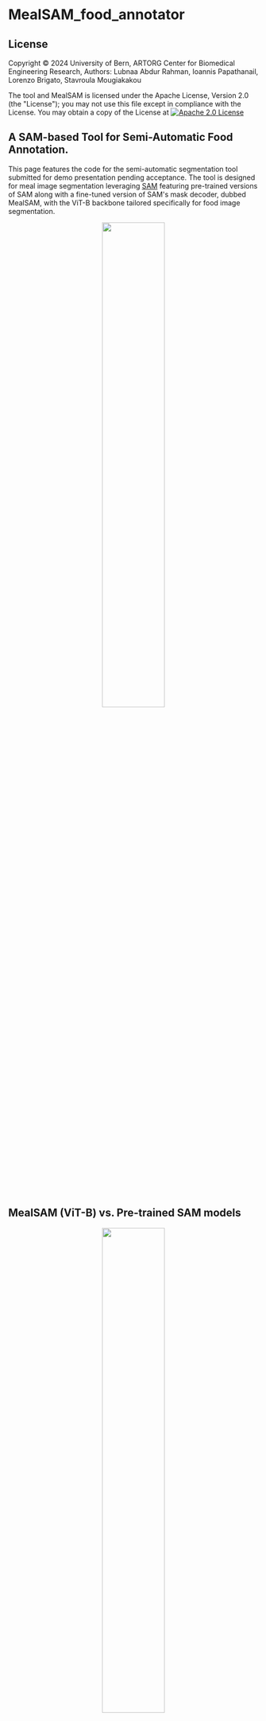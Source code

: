 # MealSAM_food_annotator
## License

Copyright © 2024 University of Bern, ARTORG Center for Biomedical Engineering Research, Authors: Lubnaa Abdur Rahman, Ioannis Papathanail, Lorenzo Brigato, Stavroula Mougiakakou

The tool and MealSAM is licensed under the Apache License, Version 2.0 (the "License"); you may not use this file except in compliance with the License. You may obtain a copy of the License at [![Apache 2.0 License](https://img.shields.io/badge/license-Apache%202.0-blue.svg)](https://www.apache.org/licenses/LICENSE-2.0.txt)


## A SAM-based Tool for Semi-Automatic Food Annotation.

This page features the code for the semi-automatic segmentation tool submitted for demo presentation pending acceptance.
The tool is designed for meal image segmentation leveraging [SAM](https://github.com/facebookresearch/segment-anything) featuring pre-trained versions of SAM along with a fine-tuned version of SAM's mask decoder, dubbed MealSAM, with the ViT-B backbone tailored specifically for food image segmentation.

<!---![Inputs & Outputs](/images/paperdigest_seg.png "Inputs & Outputs")--->
<p align="center">
<img src="/images/paperdigest_seg.png" width=50% height=50%>
</p>


## MealSAM (ViT-B) vs. Pre-trained SAM models
<!---![IoU](/images/heatmap.png "IoU")--->
<p align="center">
<img src="/images/heatmap.png" width=50% height=50%>
</p>

## Structure
```bash
     MealSAM
     ├── images
     ├── tool_resources
     │   └── appicon.json
     │   └── categories.json  -- can be changed to your categories
     │   └── save.png
     │   └── upload.png
     ├── weights
     │   ├── MealSAM.pth -- can be changed to your model checkpoint
     │   └── sam_vit_b_01ec64.pth
     │   └── sam_vit_l_0b3195.pth
     │   └── sam_vit_h_4b8939.pth
     ├── MealSAM_food_annotator.py
     ├── README.md
     ├── requirements.txt
     └── requirements_cuda.txt
```

## Installation

Follow these steps to set up the Annotation Tool environment:

### Step 0: Clone repository 


```ruby
     git clone https://github.com/lubnaa25/MealSAM_food_annotator.git
   
     cd MealSAM_food_annotator
```  

### Step 1: Create Conda Environment

1. Open your terminal or command prompt.

2. Create a new conda environment:

```ruby
   conda create -n MealSAM python=3.9
```

### Step 2: Activate Conda Environment

After creating the environment, you need to activate it. Run the following command:
     
```ruby
     conda activate MealSAM
```

### Step 3:  Install Required Packages
     
```ruby
     pip install -r requirements_cuda.txt (or requirements.txt for non GPU)
```

### Step 4: Download the checkpoints 
Put the checkpoints in the ./weights folder

Pre-trained SAM can be downloaded from [official SAM repo](https://github.com/facebookresearch/segment-anything)

MealSAM can be downloaded [here](https://www.dropbox.com/scl/fi/o41lkdu7wacyosurmr7dk/MealSAM.pth?rlkey=fe2df1k4hic80uztk54zd7u7q&st=db5r1c99&dl=0)

## Using the Tool

### Step 1: Launching tool
From the repository, start the tool using Python.

```ruby
    python ./MealSAM_food_annotator.py
```

### Step 2: Uploading Image
#### i.	Uploading an Image for segmentation
Note: Images are automatically resized. Upon saving, both the resized images and their corresponding validated masks of the same shape will be saved.



#### ii.	Visualizing Automatic Masks
Click on the "Segment" button to view all masks generated automatically - this is possible only with the pre-trained models. (This is only for visualization purposes; we are interested only in the semi-automatic segmentation and annotation of different food items or food containers present in the image). As you can see you have the option of changing the model used; mealSAM, base, large, huge.

E.g., ViT-B

![ViT-B](/images/vit-B_automatic.png "ViT-B")


E.g., ViT-L

![ViT-H](/images/vit-L_automatic.png "ViT-L")


#### iii.	Semi-Automatic Segmentation
Perform semi-automatic segmentation by interacting with the image:
•	Left-click on pixels to include them (up to 10 points).
•	Right-click on pixels to exclude them (up to 10 points).
Click on the "Semi Segment" button to generate a semi-automatic mask. This produces a mono mask (only one mask is generated).

![Semi-auto](/images/annotatedexampleMealSAM.png "Semi Auto")


#### iv.	Validating the Mask
If the semi-automatic mask is satisfactory, assign a category to it and click "Validate."
This step confirms the category for the segmented area. In the case the category is not present in the drop down list as you type, you can add new category (select Add new category, Press ENTER, and fill in the pop-up)


#### v.	Repeating Segmentation for Different Categories
To segment other items, first click "Clear" to remove the inclusion and exclusion points.
Repeat the segmentation process and assign different categories as needed.
Before clicking "Validate," ensure you reselect the category. 
As you can see below, here you can input either the weight/volume if you know this information. This step is fully optional.


#### vi. Save 
Once satisfied with the segmentation, click "Save."
The final output will be the validated mask. Upon saving, both the resized RGB image and the validated mask (saved as a 16-bit image) are stored.


## Coming soon 
In the future, we anticipate support of bounding boxes as prompts in the tool and also the release of larger versions of MealSAM.


## Beyond Food Image annotation
The tool can be extented for your own use case since we also include the pre-trained versions of SAM. You can also replace MealSAM by your fine-tuned version of SAM within the tool and switch the categories.json file to your list of categories.
Lines of code in MealSAM_food_annotator.py to be changed:
```ruby
     MealSAM weight:   lines 207, 421, 435 
     Categories:       lines 289, 465
```

## Citation

If you find either MealSAM or this tool useful, please consider citing it using the following BibTeX entry:

```bibtex
@software{abdurrahman2024mealsamfoodannotator,
  author = {Lubnaa Abdur Rahman, Ioannis Papathanail, Lorenzo Brigato, Stavroula Mougiakakou},
  title = {{A SAM-based Tool for Semi-Automatic Food Annotation}},
  url = {https://github.com/lubnaa25/MealSAM_food_annotator},
  version = {1.0.0},
  year = {2024}
}
